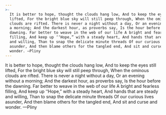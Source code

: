 ```yaml
---
>-
  It is better to hope, thought the clouds hang low, And to keep the eyes still
  lifted, For the bright blue sky will still peep through, When the ominous
  clouds are rifted. There is never a night without a day, Or an evening without
  a morning; And the darkest hour, as proverbs say, Is the hour before the
  dawning. Far better to weave in the web of our life A bright and fearless
  filling, And keep up ‘‘Hope,” with a steady heart, And hands that are steady
  and willing, Than to snap the delicate minute threads Of our curious lives
  asunder, And then blame others for the tangled end, And sit and curse and
  wonder. —Pliny
---
```


It is better to hope, thought the clouds hang low, And to keep the eyes still lifted, For the bright blue sky will still peep through, When the ominous clouds are rifted. There is never a night without a day, Or an evening without a morning; And the darkest hour, as proverbs say, Is the hour before the dawning. Far better to weave in the web of our life A bright and fearless filling, And keep up ‘‘Hope,” with a steady heart, And hands that are steady and willing, Than to snap the delicate minute threads Of our curious lives asunder, And then blame others for the tangled end, And sit and curse and wonder. —Pliny